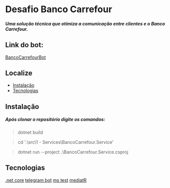 # Desafio Banco Carrefour
##### Uma solução técnica que otimiza a comunicação entre clientes e o Banco Carrefour.

## Link do bot:
[BancoCarrefourBot](http://t.me/bancocarrefournic1611bot)

## Localize
* [Instalação](#instalação)
* [Tecnologias](#tecnologias)


## Instalação
##### Após clonar o repositório digite os comandos: 

> dotnet build

> cd '.\src\1 - Services\BancoCarrefour.Service\'

> dotnet run --project .\BancoCarrefour.Service.csproj

## Tecnologias
[.net core](https://docs.microsoft.com/pt-br/dotnet/core/) 
[telegram bot](https://github.com/TelegramBots/telegram.bot) 
[ms test](https://docs.microsoft.com/pt-br/dotnet/core/testing/unit-testing-with-mstest)
[mediatR](https://github.com/jbogard/MediatR)
